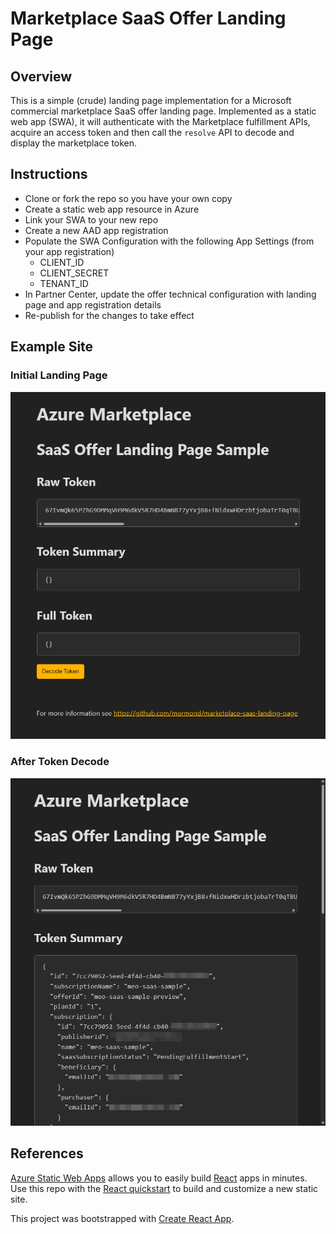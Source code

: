 # Marketplace SaaS Offer Landing Page

## Overview
This is a simple (crude) landing page implementation for a Microsoft commercial marketplace SaaS offer landing page. Implemented as a static web app (SWA), it will authenticate with the Marketplace fulfillment APIs, acquire an access token and then call the `resolve` API to decode and display the marketplace token.

## Instructions
*	Clone or fork the repo so you have your own copy
* Create a static web app resource in Azure
* Link your SWA to your new repo
* Create a new AAD app registration
* Populate the SWA Configuration with the following App Settings (from your app registration)
  * CLIENT_ID
  * CLIENT_SECRET
  * TENANT_ID
* In Partner Center, update the offer technical configuration with landing page and app registration details
* Re-publish for the changes to take effect

## Example Site

### Initial Landing Page
![Landing page before token decode.](./.media/landingpage1.png)

### After Token Decode
![Landing page after token decode.](./.media/landingpage2.png)

## References
[Azure Static Web Apps](https://docs.microsoft.com/azure/static-web-apps/overview) allows you to easily build [React](https://reactjs.org/) apps in minutes. Use this repo with the [React quickstart](https://docs.microsoft.com/azure/static-web-apps/getting-started?tabs=react) to build and customize a new static site.

This project was bootstrapped with [Create React App](https://github.com/facebook/create-react-app).
